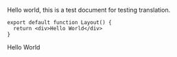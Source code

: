 Hello world, this is a test document for testing translation.

```tsx
export default function Layout() {
  return <div>Hello World</div>
}
```

<div>Hello World</div>
